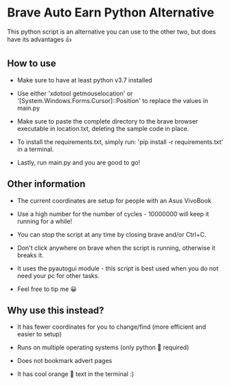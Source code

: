 #   Brave Auto Earn Python Alternative

This python script is an alternative you can use to the other two, but does have its advantages 👍

## How to use

- Make sure to have at least python v3.7 installed

- Use either 'xdotool getmouselocation' or '[System.Windows.Forms.Cursor]::Position' to replace the values in main.py

- Make sure to paste the complete directory to the brave browser executable in location.txt, deleting the sample code in place.

- To install the requirements.txt, simply run: 'pip install -r requirements.txt' in a terminal.

- Lastly, run main.py and you are good to go!

## Other information

- The current coordinates are setup for people with an Asus VivoBook

- Use a high number for the number of cycles - 10000000 will keep it running for a while!

- You can stop the script at any time by closing brave and/or Ctrl+C.

- Don't click anywhere on brave when the script is running, otherwise it breaks it.

- It uses the pyautogui module - this script is best used when you do not need your pc for other tasks.

- Feel free to tip me 😀

## Why use this instead?

- It has fewer coordinates for you to change/find (more efficient and easier to setup)

- Runs on multiple operating systems (only python 🐍 required) 

- Does not bookmark advert pages

- It has cool orange 🍊 text in the terminal :)



